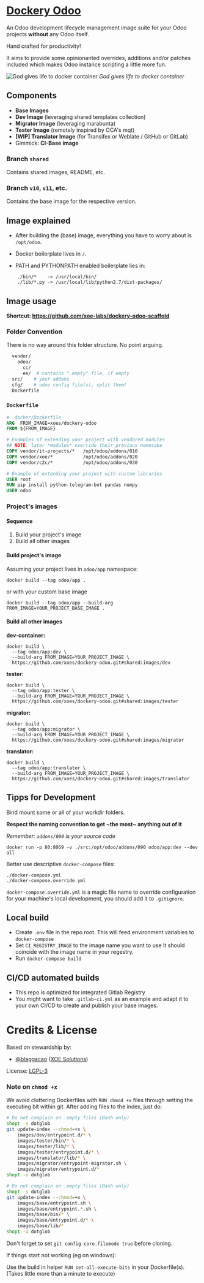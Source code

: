 # [Dockery Odoo](https://github.com/xoes/dockery-odoo)

An Odoo development lifecycle management image suite for your Odoo projects **without** any Odoo itself.

Hand crafted for productivity!

It aims to provide some opinionanted overrides, additions and/or patches included which makes Odoo instance scripting a little more fun.

![God gives life to docker container](https://upload.wikimedia.org/wikipedia/commons/6/64/Creaci%C3%B3n_de_Ad%C3%A1n_%28Miguel_%C3%81ngel%29.jpg)
*God gives life to docker container*

## Components

- **Base Images**
- **Dev Image** (leveraging shared templates collection)
- **Migrator Image** (leveraging marabunta)
- **Tester Image** (remotely inspired by OCA's mqt)
- **[WIP] Translator Image** (for Transifex or Weblate / GitHub or GitLab)
- Gimmick: **CI-Base image**

### Branch `shared`

Contains shared images, README, etc.

### Branch `v10`, `v11`, etc.

Contains the base image for the respective version.

## Image explained

- After building the (base) image, everything you have to worry about is `/opt/odoo`.

- Docker boilerplate lives in `/`.

- PATH and PYTHONPATH enabled boilerplate lies in:

```
    ./bin/*    -> /usr/local/bin/
    ./lib/*.py -> /usr/local/lib/python2.7/dist-packages/
```

## Image usage

**Shortcut: https://github.com/xoe-labs/dockery-odoo-scaffold**

### Folder Convention

There is no way around this folder structure. No point arguing.

```bash
  vendor/
    odoo/
      cc/
      ee/  # contains ".empty" file, if empty
  src/    # your addons
  cfg/    # odoo config file(s), split them!
  Dockerfile
```

### `Dockerfile`

```dockerfile
# .docker/Dockerfile
ARG  FROM_IMAGE=xoes/dockery-odoo
FROM ${FROM_IMAGE}

# Examples of extending your project with vendored modules
## NOTE: later *modules* override their previous namesake
COPY vendor/it-projects/*   /opt/odoo/addons/010
COPY vendor/xoe/*           /opt/odoo/addons/020
COPY vendor/c2c/*           /opt/odoo/addons/030

# Example of extending your project with custom libraries
USER root
RUN pip install python-telegram-bot pandas numpy
USER odoo
```
### Project's images

#### Sequence

1. Build your project's image
2. Build all other images

#### Build project's image

Assuming your project lives in `odoo/app` namespace:

    docker build --tag odoo/app .

or with your custom base image

    docker build --tag odoo/app --build-arg FROM_IMAGE=YOUR_PROJECT_BASE_IMAGE .

#### Build all other images

**dev-container:**

    docker build \
      --tag odoo/app:dev \
      --build-arg FROM_IMAGE=YOUR_PROJECT_IMAGE \
      https://github.com/xoes/dockery-odoo.git#shared:images/dev

**tester:**

    docker build \
      --tag odoo/app:tester \
      --build-arg FROM_IMAGE=YOUR_PROJECT_IMAGE \
      https://github.com/xoes/dockery-odoo.git#shared:images/tester

**migrator:**

    docker build \
      --tag odoo/app:migrator \
      --build-arg FROM_IMAGE=YOUR_PROJECT_IMAGE \
      https://github.com/xoes/dockery-odoo.git#shared:images/migrator

**translator:**

    docker build \
      --tag odoo/app:translator \
      --build-arg FROM_IMAGE=YOUR_PROJECT_IMAGE \
      https://github.com/xoes/dockery-odoo.git#shared:images/translator

## Tipps for Development

Bind mount some or all of your workdir folders.

**Respect the naming convention to get ~the most~ anything out of it**

_Remember: `addons/090` is your source code_

    docker run -p 80:8069 -v ./src:/opt/odoo/addons/090 odoo/app:dev --dev all

Better use descriptive `docker-compose` files:

    ./docker-compose.yml
    ./docker-compose.override.yml

`docker-compose.override.yml` is a magic file name to override configuration for your machine's local development, you should add it to `.gitignore`.

## Local build

 - Create `.env` file in the repo root.
   This will feed environment variables to `docker-compose`
 - Set `CI_REGISTRY_IMAGE` to the image name you want to use
   It should coincide with the image name in your regestry.
 - Run `docker-compose build`

## CI/CD automated builds

 - This repo is optimized for integrated Gitlab Registry
 - You might want to take `.gitlab-ci.yml` as an example and adapt it to your own CI/CD to create and publish your base images.


# Credits & License

Based on stewardship by:
 - [@blaggacao](https://github.com/blaggacao) ([XOE Solutions](https://xoe.solutions))

License: [LGPL-3](https://www.gnu.org/licenses/lgpl-3.0.en.html)


### Note on `chmod +x`
We avoid cluttering Dockerfiles with `RUN chmod +x` files through setting the executing bit within git. After adding files to the index, just do:

```bash    
# Do not complain on .empty files (Bash only)
shopt -s dotglob
git update-index --chmod=+x \
    images/dev/entrypoint.d/* \
    images/tester/bin/* \
    images/tester/lib/* \
    images/tester/entrypoint.d/* \
    images/translator/lib/* \
    images/migrator/entrypoint-migrator.sh \
    images/migrator/entrypoint.d/*
shopt -u dotglob
```


```bash    
# Do not complain on .empty files (Bash only)
shopt -s dotglob
git update-index --chmod=+x \
    images/base/entrypoint.sh \
    images/base/entrypoint.*.sh \
    images/base/bin/* \
    images/base/entrypoint.d/* \
    images/base/lib/*
shopt -u dotglob
```

Don't forget to set `git config core.filemode true` before cloning.

If things start not working (eg on windows):

Use the build in helper `RUN set-all-execute-bits` in your Dockerfile(s).
(Takes little more than a minute to execute)